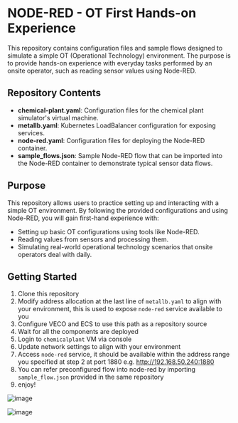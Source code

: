 # NODE-RED - OT First Hands-on Experience

This repository contains configuration files and sample flows designed to simulate a simple OT (Operational Technology) environment. The purpose is to provide hands-on experience with everyday tasks performed by an onsite operator, such as reading sensor values using Node-RED. 

## Repository Contents

- **chemical-plant.yaml**: Configuration files for the chemical plant simulator's virtual machine.
- **metallb.yaml**: Kubernetes LoadBalancer configuration for exposing services.
- **node-red.yaml**: Configuration files for deploying the Node-RED container.
- **sample_flows.json**: Sample Node-RED flow that can be imported into the Node-RED container to demonstrate typical sensor data flows.

## Purpose

This repository allows users to practice setting up and interacting with a simple OT environment. By following the provided configurations and using Node-RED, you will gain first-hand experience with: 
- Setting up basic OT configurations using tools like Node-RED.
- Reading values from sensors and processing them.
- Simulating real-world operational technology scenarios that onsite operators deal with daily.

## Getting Started

1. Clone this repository
2. Modify address allocation at the last line of `metallb.yaml` to align with your environment, this is used to expose `node-red` service available to you
3. Configure VECO and ECS to use this path as a repository source
4. Wait for all the components are deployed
5. Login to `chemicalplant` VM via console
6. Update network settings to align with your environment
7. Access `node-red` service, it should be available within the address range you specified at step 2 at port 1880 e.g. http://192.168.50.240:1880
8. You can refer preconfigured flow into node-red by importing `sample_flow.json` provided in the same repository
9. enjoy!

![image](https://github.com/user-attachments/assets/b4c0b423-214a-4419-a2a2-3f2c231a8696)



![image](https://github.com/user-attachments/assets/16763531-f3e0-438d-a642-cee32df5d3d1)


